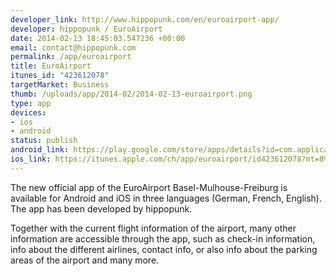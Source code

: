 ```yaml
--- 
developer_link: http://www.hippopunk.com/en/euroairport-app/
developer: hippopunk / EuroAirport
date: 2014-02-13 18:45:03.547236 +00:00
email: contact@hippopunk.com
permalink: /app/euroairport
title: EuroAirport
itunes_id: "423612078"
targetMarket: Business
thumb: /uploads/app/2014-02/2014-02-13-euroairport.png
type: app
devices: 
- ios
- android
status: publish
android_link: https://play.google.com/store/apps/details?id=com.application.euroairport
ios_link: https://itunes.apple.com/ch/app/euroairport/id423612078?mt=8%26ign-mpt=uo%3D4
---
```


The new official app of the EuroAirport Basel-Mulhouse-Freiburg is available for Android and iOS in three languages (German, French, English). The app has been developed by hippopunk.

Together with the current flight information of the airport, many other information are accessible through the app, such as check-in information, info about the different airlines, contact info, or also info about the parking areas of the airport and many more.

